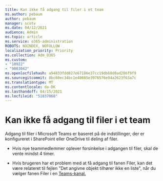 ```yaml
---
title: Kan ikke få adgang til filer i et team
ms.author: pebaum
author: pebaum
manager: scotv
ms.date: 04/12/2021
audience: Admin
ms.topic: article
ms.service: o365-administration
ROBOTS: NOINDEX, NOFOLLOW
localization_priority: Priority
ms.collection: Adm_O365
ms.custom:
- "10922"
- "9003042"
ms.openlocfilehash: a94833fdd027e67186e37cc19db60d0ad286f9f9
ms.sourcegitcommit: 8bc60ec34bc1e40685e3976576e04a2623f63a7c
ms.translationtype: MT
ms.contentlocale: da-DK
ms.lasthandoff: 04/15/2021
ms.locfileid: "51837068"
---
```

# <a name="unable-to-access-files-in-a-team"></a>Kan ikke få adgang til filer i et team

Adgang til filer i Microsoft Teams er baseret på de indstillinger, der er konfigureret i SharePoint eller OneDrive til deling af filer.

- Hvis nye teammedlemmer oplever forsinkelse i adgangen til filer, skal de vente mindst 4 timer.

- Hvis brugeren har et problem  med at få adgang til fanen Filer, kan det være relateret til fejlen "Det angivne objekt tilhører ikke en liste", når du vælger fanen Filer i en [Teams-kanal.](https://docs.microsoft.com/microsoftteams/troubleshoot/files/object-specified-not-belong-to-list)
